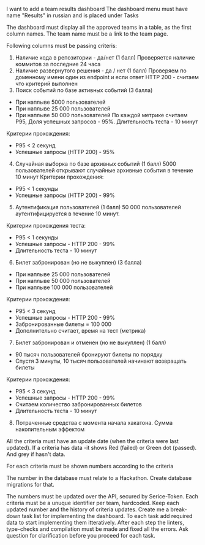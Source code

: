 I want to add a team results dashboard
The dashboard menu must have name "Results" in russian and is placed under Tasks

The dashboard must display all the approved teams in a table, as the first column names. The team name must be a link to the team page. 

Following columns must be passing criteris:
1. Наличие кода в репозитории - да/нет (1 балл)
Проверяется наличие коммитов за последние 24 часа
2. Наличие развернутого решения - да / нет (1 балл)
Проверяем по доменному имени один из endpoint и если ответ HTTP 200 - считаем что критерий выполнен
3. Поиск событий по базе активных событий (3 балла)
- При наплыве 5000 пользователей
- При наплыве 25 000 пользователей
- При наплыве 50 000 пользователей
По каждой метрике считаем P95, Доля успешных запросов - 95%.
Длительность теста - 10 минут

Критерии прохождения:
- P95 < 2 секунд
- Успешные запросы (HTTP 200) - 95%
4. Случайная выборка по базе архивных событий (1 балл)
5000 пользователей открывают случайные архивные события в течение 10 минут
Критерии прохождения:
- P95 < 1 секунды
- Успешные запросы (HTTP 200) - 99%


5. Аутентификация пользователей (1 балл)
50 000 пользователей аутентифицируется в течение 10 минут. 

Критерии прохождения теста:
- P95 < 1 секунды
- Успешные запросы - HTTP 200 - 99%
- Длительность теста - 10 минут


6. Билет забронирован (но не выкуплен) (3 балла)

- При наплыве 25 000 пользователей
- При наплыве 50 000 пользователей
- При наплыве 100 000 пользователей

Критерии прохождения:
- P95 < 3 секунд
- Успешные запросы - HTTP 200 - 99%
- Забронированные билеты = 100 000
- Дополнительно считает, время на тест (метрика)


7. Билет забронирован и отменен (но не выкуплен) (1 балл)
- 90 тысяч пользователей бронируют билеты по порядку
- Спустя 3 минуты, 10 тысяч пользователей начинают возвращать билеты

Критерии прохождения:
- P95 < 3 секунд
- Успешные запросы - HTTP 200 - 99%
- Считаем количество забронированных билетов
- Длительность теста - 10 минут

8. Потраченные средства с момента начала хакатона.
Сумма накопительным эффектом

All the criteria must have an update date (when the criteria were last updated). If a criteria has data -it shows Red (failed) or Green dot (passed). And grey if hasn't data.

For each criteria must be shown numbers according to the criteria

The number in the database must relate to a Hackathon. Create database migrations for that.

The numbers must be updated over the API, secured by Serice-Token. Each criteria must be a unuque identifier per team, hardcoded. Keep each updated number and the history of criteria updates.
Create me a break-down task list for implementing the dashboard. To each task add required data to start implementing them itteratively. After each step the linters, type-checks and compilation must be made and fixed all the errors. 
Ask question for clarification before you proceed for each task. 